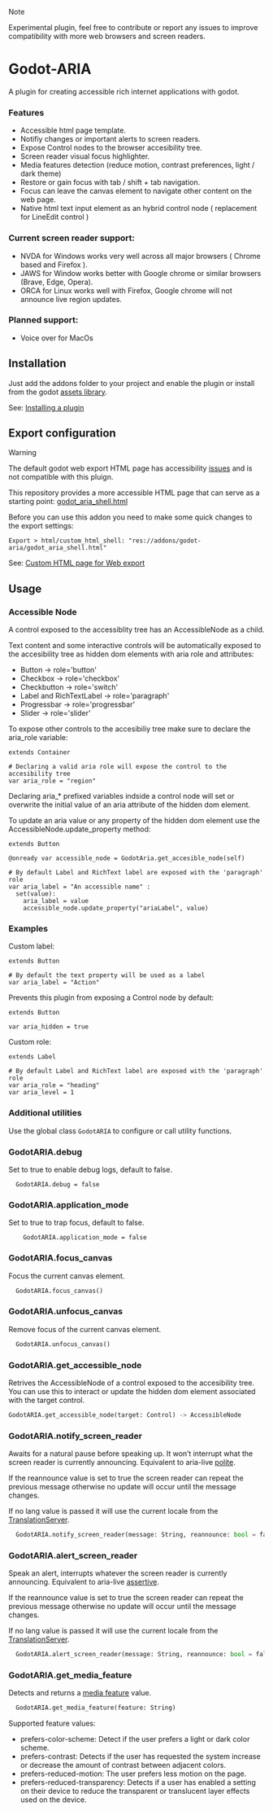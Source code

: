 > [!note]
> Experimental plugin, feel free to contribute or report any issues to improve compatibility with more web browsers and screen readers.

# Godot-ARIA
A plugin for creating accessible rich internet applications with godot.

### Features
- Accessible html page template.
- Notifiy changes or important alerts to screen readers.
- Expose Control nodes to the browser accesibility tree.
- Screen reader visual focus highlighter.
- Media features detection (reduce motion, contrast preferences, light / dark theme)
- Restore or gain focus with tab / shift + tab navigation.
- Focus can leave the canvas element to navigate other content on the web page.
- Native html text input element as an hybrid control node ( replacement for LineEdit control )

### Current screen reader support:
- NVDA for Windows works very well across all major browsers ( Chrome based and Firefox ).  
- JAWS for Window works better with Google chrome or similar browsers (Brave, Edge, Opera).
- ORCA for Linux works well with Firefox, Google chrome will not announce live region updates.

### Planned support:
- Voice over for MacOs
  
## Installation
Just add the addons folder to your project and enable the plugin or install from the godot [assets library](https://godotengine.org/asset-library/asset/3584).

See: [Installing a plugin](https://docs.godotengine.org/en/stable/tutorials/plugins/editor/installing_plugins.html#installing-a-plugin)

## Export configuration
> [!warning]
> The default godot web export HTML page has accessibility [issues](https://github.com/btzr-io/godot-aria/issues/4) and is not compatible with this pluign.

This repository provides a more accessible HTML page that can serve as a starting point: [godot_aria_shell.html](https://github.com/btzr-io/godot-aria/blob/main/addons/godot-aria/godot_aria_shell.html)

Before you can use this addon you need to make some quick changes to the export settings:

```shell
Export > html/custom_html_shell: "res://addons/godot-aria/godot_aria_shell.html"
```

See: [Custom HTML page for Web export](https://docs.godotengine.org/en/stable/tutorials/platform/web/customizing_html5_shell.html#custom-html-page-for-web-export)

## Usage

### Accessible Node
A control exposed to the accessiblity tree has an AccessibleNode as a child.

Text content and some interactive controls will be automatically exposed to the accesibility tree as hidden dom elements with aria role and attributes:
- Button -> role='button'
- Checkbox -> role='checkbox'
- Checkbutton -> role='switch'
- Label and RichTextLabel -> role='paragraph'
- Progressbar -> role='progressbar'
- Slider -> role='slider'

To expose other controls to the accesibiliy tree make sure to declare the aria_role variable:
```gdscript
extends Container

# Declaring a valid aria role will expose the control to the accesibility tree
var aria_role = "region"
```

Declaring aria_* prefixed variables indside a control node will set or overwrite the initial value of an aria attribute of the hidden dom element.

To update an aria value or any property of the hidden dom element use the AccessibleNode.update_property method:
```gdscript
extends Button

@onready var accessible_node = GodotAria.get_accesible_node(self)

# By default Label and RichText label are exposed with the 'paragraph' role
var aria_label = "An accessible name" :
  set(value):
    aria_label = value
    accessible_node.update_property("ariaLabel", value)
```

### Examples

Custom label:
```gdscript
extends Button

# By default the text property will be used as a label 
var aria_label = "Action"
```

Prevents this plugin from exposing a Control node by default:
```gdscript
extends Button

var aria_hidden = true
```

Custom role:
```gdscript
extends Label

# By default Label and RichText label are exposed with the 'paragraph' role
var aria_role = "heading"
var aria_level = 1
```

### Additional utilities

Use the global class `GodotARIA` to configure or call utility functions. 

### GodotARIA.debug
Set to true to enable debug logs, default to false.
```gdscript
  GodotARIA.debug = false
```

### GodotARIA.application_mode
Set to true to trap focus, default to false.
```gdscript
    GodotARIA.application_mode = false
```

### GodotARIA.focus_canvas
Focus the current canvas element.
```py
  GodotARIA.focus_canvas()
```

### GodotARIA.unfocus_canvas
Remove focus of the current canvas element.
```py
  GodotARIA.unfocus_canvas()
```
### GodotARIA.get_accessible_node
Retrives the AccessibleNode of a control exposed to the accesibility tree.
You can use this to interact or update the hidden dom element associated with the target control.
```py
GodotARIA.get_accessible_node(target: Control) -> AccessibleNode
```

### GodotARIA.notify_screen_reader
Awaits for a natural pause before speaking up. It won’t interrupt what the screen reader is currently announcing. Equivalent to aria-live [polite](https://developer.mozilla.org/en-US/docs/Web/Accessibility/ARIA/Attributes/aria-live#polite).

If the reannounce value is set to true the screen reader can repeat the previous message otherwise no update will occur until the message changes.

If no lang value is passed it will use the current locale from the [TranslationServer](https://docs.godotengine.org/en/4.3/classes/class_translationserver.html#class-translationserver-method-get-locale).
```py
  GodotARIA.notify_screen_reader(message: String, reannounce: bool = false, lang : String = TranslationServer.get_locale())
```

### GodotARIA.alert_screen_reader
Speak an alert, interrupts whatever the screen reader is currently announcing. Equivalent to aria-live [assertive](https://developer.mozilla.org/en-US/docs/Web/Accessibility/ARIA/Attributes/aria-live#assertive).

If the reannounce value is set to true the screen reader can repeat the previous message otherwise no update will occur until the message changes.

If no lang value is passed it will use the current locale from the [TranslationServer](https://docs.godotengine.org/en/4.3/classes/class_translationserver.html#class-translationserver-method-get-locale).
```py
  GodotARIA.alert_screen_reader(message: String, reannounce: bool = false, lang : String = TranslationServer.get_locale())
```

### GodotARIA.get_media_feature
Detects and returns a [media feature](https://developer.mozilla.org/en-US/docs/Web/CSS/@media#media_features) value. 

```py
  GodotARIA.get_media_feature(feature: String)
```

Supported feature values:
- prefers-color-scheme: Detect if the user prefers a light or dark color scheme.
- prefers-contrast: Detects if the user has requested the system increase or decrease the amount of contrast between adjacent colors. 
- prefers-reduced-motion: The user prefers less motion on the page.
- prefers-reduced-transparency: Detects if a user has enabled a setting on their device to reduce the transparent or translucent layer effects used on the device.
